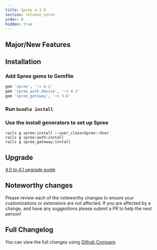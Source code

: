 ```yaml
---
title: Spree 4.1.0
section: release_notes
order: 0
hidden: true
---
```


## Major/New Features


## Installation

### Add Spree gems to Gemfile

```ruby
gem 'spree', '~> 4.1'
gem 'spree_auth_devise', '~> 4.1'
gem 'spree_gateway', '~> 3.6'
```

### Run `bundle install`

### Use the install generators to set up Spree

```shell
rails g spree:install --user_class=Spree::User
rails g spree:auth:install
rails g spree_gateway:install
```

## Upgrade

[4.0 to 4.1 upgrade guide](/developer/upgrades/four-dot-oh-to-four-dot-one.html)

## Noteworthy changes

Please review each of the noteworthy changes to ensure your customizations or extensions are not affected. If you are affected by a change, and have any suggestions please submit a PR to help the next person!



## Full Changelog

You can view the full changes using [Github Compare](https://github.com/spree/spree/compare/4-0-stable...master).
